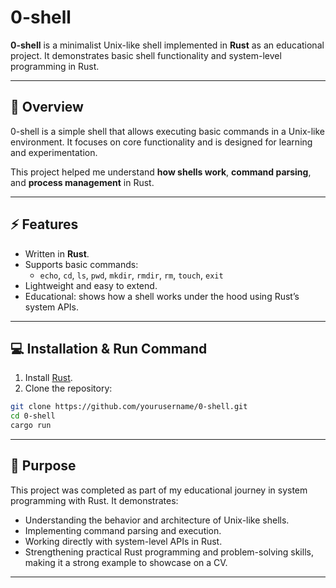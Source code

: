 # 0-shell

**0-shell** is a minimalist Unix-like shell implemented in **Rust** as an educational project. It demonstrates basic shell functionality and system-level programming in Rust.

---

## 📝 Overview

0-shell is a simple shell that allows executing basic commands in a Unix-like environment. It focuses on core functionality and is designed for learning and experimentation.  

This project helped me understand **how shells work**, **command parsing**, and **process management** in Rust.

---

## ⚡ Features

- Written in **Rust**.
- Supports basic commands:
  - `echo`, `cd`, `ls`, `pwd`, `mkdir`, `rmdir`, `rm`, `touch`, `exit`
- Lightweight and easy to extend.
- Educational: shows how a shell works under the hood using Rust’s system APIs.

---

## 💻 Installation & Run Command

1. Install [Rust](https://www.rust-lang.org/tools/install).
2. Clone the repository:

```bash
git clone https://github.com/yourusername/0-shell.git
cd 0-shell
cargo run
```

---

## 🎯 Purpose

This project was completed as part of my educational journey in system programming with Rust. It demonstrates:

- Understanding the behavior and architecture of Unix-like shells.
- Implementing command parsing and execution.
- Working directly with system-level APIs in Rust.
- Strengthening practical Rust programming and problem-solving skills, making it a strong example to showcase on a CV.


---
